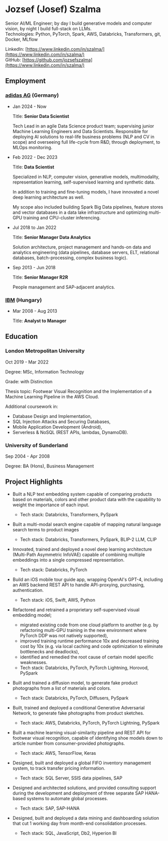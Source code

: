 # Jozsef (Josef) Szalma 
Senior AI/ML Engineer; by day I build generative models and computer vision, by night I build full-stack on LLMs.   
Technologies: Python, PyTorch, Spark, AWS, Databricks, Transformers, git, Docker, MLflow

LinkedIn: [https://www.linkedin.com/in/szalma/](https://www.linkedin.com/in/szalma/)   
GitHub: [https://github.com/jozsefszalma](https://www.linkedin.com/in/szalma/)

## Employment

### [adidas AG](https://www.adidas-group.com/en/) (Germany)

- Jan 2024 - Now
  
   Title: **Senior Data Scientist**

   Tech Lead in an agile Data Science product team; supervising junior Machine Learning Engineers and Data Scientists. Responsible for deploying AI solutions to real-life business problems (NLP and CV in scope) and overseeing full life-cycle from R&D, through deployment, to MLOps monitoring.


- Feb 2022 - Dec 2023
  
   Title: **Data Scientist**

   Specialized in NLP, computer vision, generative models, multimodality, representation learning, self-supervised learning and synthetic data.
    
   In addition to training and fine-tuning models, I have innovated a novel deep learning architecture as well.
    
   My scope also included building Spark Big Data pipelines, feature stores and vector databases in a data lake infrastructure and optimizing multi-GPU training and CPU-cluster inferencing.

- Jul 2018 to Jan 2022
  
   Title: **Senior Manager Data Analytics**
  
   Solution architecture, project management and hands-on data and analytics engineering (data pipelines, database servers, ELT, relational databases, batch-processing, complex business logic).

- Sep 2013 - Jun 2018
  
   Title: **Senior Manager R2R**
  
   People management and SAP-adjacent analytics.


### [IBM](https://www.ibm.com/us-en) (Hungary)
- Mar 2008 - Aug 2013

   Title: **Analyst to Manager**

## Education

### London Metropolitan University

   Oct 2019 - Mar 2022
    
   Degree: MSc, Information Technology
  
   Grade: with Distinction
  
   Thesis topic: Footwear Visual Recognition and the Implementation of a Machine Learning Pipeline in the AWS Cloud.
  
  
   Additional coursework in:
  - Database Design and Implementation,
  - SQL Injection Attacks and Securing Databases,
  - Mobile Application Development (Android),
  - Serverless & NoSQL (REST APIs, lambdas, DynamoDB).

### University of Sunderland

   Sep 2004 - Apr 2008
  
   Degree: BA (Hons), Business Management
   

## Project Highlights

- Built a NLP text embedding system capable of comparing products based on materials, colors and other product data with the capability to weight the importance of each input.
  - Tech stack: Databricks, Transformers, PySpark  

- Built a multi-modal search engine capable of mapping natural language search terms to product images
  - Tech stack: Databricks, Transformers, PySpark, BLIP-2 LLM, CLIP

- Innovated, trained and deployed a novel deep learning architecture (Multi-Path Asymmetric InfoVAE) capable of combining multiple embeddings into a single compressed representation.
  - Tech stack: Databricks, PyTorch
 
- Build an iOS mobile tour guide app, wrapping OpenAI's GPT-4, including an AWS backend REST API to handle API-proxying, purchasing, authentication.
  - Tech stack: iOS, Swift, AWS, Python

- Refactored and retrained a proprietary self-supervised visual embedding model;
  - migrated existing code from one cloud platform to another (e.g. by refactoring multi-GPU training in the new environment where PyTorch DDP was not natively supported),
  - improved training runtime performance 10x and decreased training cost by 10x (e.g. via local caching and code optimization to eliminate bottlenecks and deadlocks),
  - identified and remedied the root cause of certain model specific weaknesses.
  - Tech stack: Databricks, PyTorch, PyTorch Lightning, Horovod, PySpark
 
- Built and trained a diffusion model, to generate fake product photographs from a list of materials and colors.
  - Tech stack: Databricks, PyTorch, Diffusers, PySpark
 
- Built, trained and deployed a conditional Generative Adversarial Network, to generate fake photographs from product sketches.
  - Tech stack: AWS, Databricks, PyTorch, PyTorch Lightning, PySpark
 
- Built a machine learning visual-similarity pipeline and REST API for footwear visual recognition, capable of identifying shoe models down to article number from consumer-provided photographs.
  - Tech stack: AWS, TensorFlow, Keras
 
- Designed, built and deployed a global FIFO inventory management system, to track transfer pricing information.
  - Tech stack: SQL Server, SSIS data pipelines, SAP

- Designed and architected solutions, and provided consulting support during the development and deployment of three separate SAP HANA-based systems to automate global processes.
  - Tech stack: SAP, SAP-HANA
 
- Designed, built and deployed a data mining and dashboarding solution that cut 1 working day from month-end consolidation processes.
  - Tech stack: SQL, JavaScript, Db2, Hyperion BI


